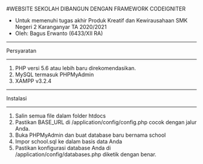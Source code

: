 #WEBSITE SEKOLAH DIBANGUN DENGAN FRAMEWORK CODEIGNITER


* Untuk memenuhi tugas akhir Produk Kreatif dan Kewirausahaan SMK Negeri 2 Karanganyar TA 2020/2021
* Oleh: Bagus Erwanto (6433/XII RA)

*********************
Persyaratan 
*********************
1. PHP versi 5.6 atau lebih baru direkomendasikan.
2. MySQL termasuk PHPMyAdmin
3. XAMPP v3.2.4


************
Instalasi
************

1. Salin semua file dalam folder htdocs
2. Pastikan BASE_URL di /application/config/config.php cocok dengan jalur Anda.
3. Buka PHPMyAdmin dan buat database baru bernama school
4. Impor school.sql ke dalam basis data Anda
5. Pastikan konfigurasi database Anda di /application/config/databases.php diketik dengan benar.
